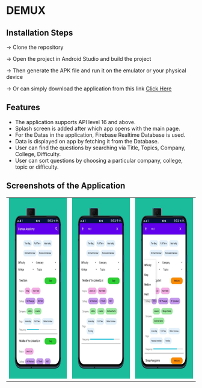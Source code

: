 # DEMUX

## Installation Steps

 → Clone the repository
 
 → Open the project in Android Studio and build the project
 
 → Then generate the APK file and run it on the emulator or your physical device
 
 → Or can simply download the application from this link [Click Here](https://drive.google.com/file/d/1v5oQb5d1fCfPoJ1aZw8OzJv_BhhjueVD/view?usp=sharing)

## Features

* The application supports API level 16 and above.
* Splash screen is added after which app opens with the main page.
* For the Datas in the application, Firebase Realtime Database is used.
* Data is displayed on app by fetching it from the Database.
* User can find the questions by searching via Title, Topics, Company, College, Difficulty.
* User can sort questions by choosing a particular company, college, topic or difficulty.


## Screenshots of the Application

<table>   
  <tr>
    <td><img src="https://github.com/sanchi0204/Demux-App/blob/master/Screenshots/1.jpeg" width=270 height=480></td>
    <td><img src="https://github.com/sanchi0204/Demux-App/blob/master/Screenshots/2.jpeg" width=270 height=480></td>
    <td><img src="https://github.com/sanchi0204/Demux-App/blob/master/Screenshots/3.jpeg" width=270 height=480></td>
  </tr>
 </table>
